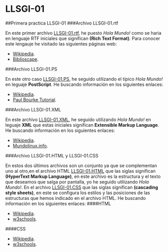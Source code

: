 # LLSGI-01
##Primera practica LLSGI-01
###Archivo LLSGI-01.rtf

En este primer archivo [LLSGI-01.rtf](https://github.com/AntonioChecaS/LLSGI-01/blob/master/LLSGI-01.rtf), he puesto *Hola Mundo!* como se haria en lenguaje RTF iniciales que significan **(Rich Text Format)**.
Para conocer este lengauje he visitado las siguientes páginas web:
+ [Wikipedia](https://es.wikipedia.org/wiki/Rich_Text_Format).
+ [Biblioscape](http://www.biblioscape.com/rtf15_spec.htm).

###Archivo LLSGI-01.PS

En este otro caso [LLSGI-01.PS](https://github.com/AntonioChecaS/LLSGI-01/blob/master/LLSGI-01.ps), he seguido utilizando el típico *Hola Mundo!* en leguaje **PostScript**.
He buscando información en los siguientes enlaces:
+ [Wikipedia](https://es.wikipedia.org/wiki/PostScript).
+ [Paul Bourke Tutorial](http://paulbourke.net/dataformats/postscript).

###Archivo LLSGI-01.XML

En este archivo [LLSGI-01.XML](https://github.com/AntonioChecaS/LLSGI-01/blob/master/LLSGI-01.XML), he seguido utilizando *Hola Mundo!* en leguaje **XML** que estas iniciales significan **Extensible Markup Language**.
He buscando información en los siguientes enlaces:
+ [Wikipedia](https://es.wikipedia.org/wiki/Extensible_Markup_Language).
+ [Mundolinux.info](http://www.mundolinux.info/que-es-xml.htm).

###Archivo LLSGI-01.HTML y LLSGI-01.CSS

En estos dos últimos archivos son un conjunto ya que se complementan uno al otro,en el archivo HTML [LLSGI-01.HTML](https://github.com/AntonioChecaS/LLSGI-01/blob/master/LLSGI-01.html) que las siglas significan **(HyperText Markup Language)**, en este archivo es la estructura y el texto que deseamos que salga por pantalla, yo he seguido utilizando *Hola Mundo!*.
En el archivo [LLSGI-01.CSS](https://github.com/AntonioChecaS/LLSGI-01/blob/master/LLSGI-01.css) que las siglas significan **(cascading style sheets)**, en este se configura los estilos y las posiciones de las estructuras que hemos indicado en el archivo HTML.
He buscando información en los siguientes enlaces:
####HTML
+ [Wikipedia](https://es.wikipedia.org/wiki/HTML).
+ [w3schools](http://www.w3schools.com/html).

####CSS
+ [Wikipedia](https://es.wikipedia.org/wiki/Hoja_de_estilos_en_cascada).
+ [w3schools](http://www.w3schools.com/css).
